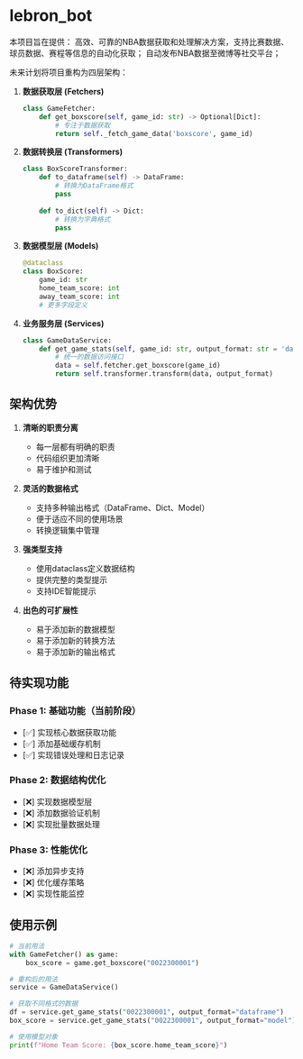 # lebron_bot
本项目旨在提供：
高效、可靠的NBA数据获取和处理解决方案，支持比赛数据、球员数据、赛程等信息的自动化获取；
自动发布NBA数据至微博等社交平台；


未来计划将项目重构为四层架构：

1. **数据获取层 (Fetchers)**
   ```python
   class GameFetcher:
       def get_boxscore(self, game_id: str) -> Optional[Dict]:
           # 专注于数据获取
           return self._fetch_game_data('boxscore', game_id)
   ```

2. **数据转换层 (Transformers)**
   ```python
   class BoxScoreTransformer:
       def to_dataframe(self) -> DataFrame:
           # 转换为DataFrame格式
           pass
       
       def to_dict(self) -> Dict:
           # 转换为字典格式
           pass
   ```

3. **数据模型层 (Models)**
   ```python
   @dataclass
   class BoxScore:
       game_id: str
       home_team_score: int
       away_team_score: int
       # 更多字段定义
   ```

4. **业务服务层 (Services)**
   ```python
   class GameDataService:
       def get_game_stats(self, game_id: str, output_format: str = 'dataframe'):
           # 统一的数据访问接口
           data = self.fetcher.get_boxscore(game_id)
           return self.transformer.transform(data, output_format)
   ```

## 架构优势

1. **清晰的职责分离**
   - 每一层都有明确的职责
   - 代码组织更加清晰
   - 易于维护和测试

2. **灵活的数据格式**
   - 支持多种输出格式（DataFrame、Dict、Model）
   - 便于适应不同的使用场景
   - 转换逻辑集中管理

3. **强类型支持**
   - 使用dataclass定义数据结构
   - 提供完整的类型提示
   - 支持IDE智能提示

4. **出色的可扩展性**
   - 易于添加新的数据模型
   - 易于添加新的转换方法
   - 易于添加新的输出格式

## 待实现功能

### Phase 1: 基础功能（当前阶段）
- [✅] 实现核心数据获取功能
- [✅] 添加基础缓存机制
- [✅] 实现错误处理和日志记录

### Phase 2: 数据结构优化
- [❌] 实现数据模型层
- [❌] 添加数据验证机制
- [❌] 实现批量数据处理

### Phase 3: 性能优化
- [❌] 添加异步支持
- [❌] 优化缓存策略
- [❌] 实现性能监控

## 使用示例

```python
# 当前用法
with GameFetcher() as game:
    box_score = game.get_boxscore("0022300001")

# 重构后的用法
service = GameDataService()

# 获取不同格式的数据
df = service.get_game_stats("0022300001", output_format="dataframe")
box_score = service.get_game_stats("0022300001", output_format="model")

# 使用模型对象
print(f"Home Team Score: {box_score.home_team_score}")
```